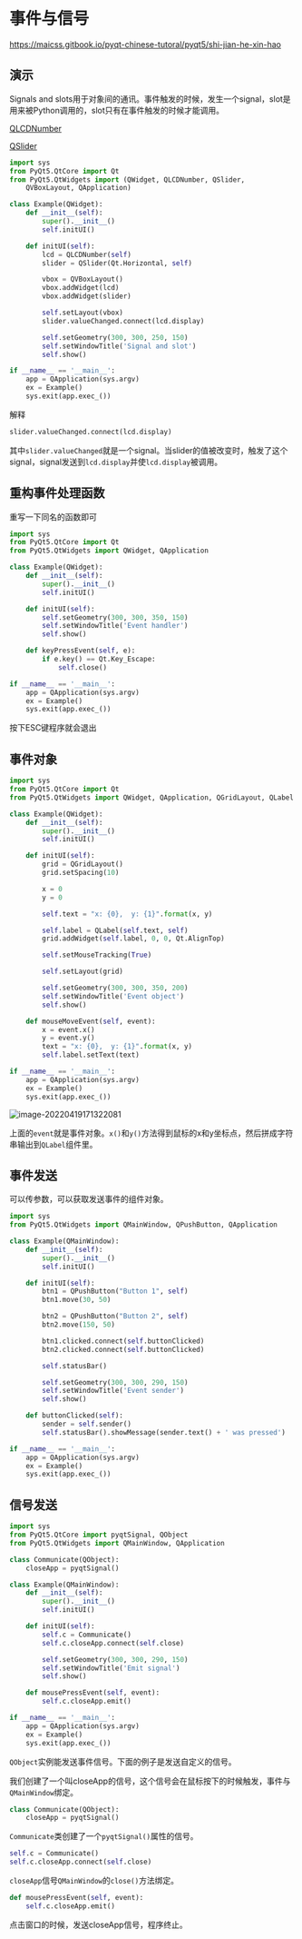 # 事件与信号

https://maicss.gitbook.io/pyqt-chinese-tutoral/pyqt5/shi-jian-he-xin-hao

## 演示

Signals and slots用于对象间的通讯。事件触发的时候，发生一个signal，slot是用来被Python调用的，slot只有在事件触发的时候才能调用。

[QLCDNumber](https://doc.qt.io/qtforpython/PySide6/QtWidgets/QLCDNumber.html)

[QSlider](https://doc.qt.io/qtforpython/PySide6/QtWidgets/QSlider.html)

```python
import sys
from PyQt5.QtCore import Qt
from PyQt5.QtWidgets import (QWidget, QLCDNumber, QSlider, 
    QVBoxLayout, QApplication)

class Example(QWidget):
    def __init__(self):
        super().__init__()
        self.initUI()

    def initUI(self):
        lcd = QLCDNumber(self)
        slider = QSlider(Qt.Horizontal, self)

        vbox = QVBoxLayout()
        vbox.addWidget(lcd)
        vbox.addWidget(slider)

        self.setLayout(vbox)
        slider.valueChanged.connect(lcd.display)

        self.setGeometry(300, 300, 250, 150)
        self.setWindowTitle('Signal and slot')
        self.show()

if __name__ == '__main__':
    app = QApplication(sys.argv)
    ex = Example()
    sys.exit(app.exec_())
```

解释

```python
slider.valueChanged.connect(lcd.display)
```

其中`slider.valueChanged`就是一个signal。当slider的值被改变时，触发了这个signal，signal发送到`lcd.display`并使`lcd.display`被调用。



## 重构事件处理函数

重写一下同名的函数即可

```python
import sys
from PyQt5.QtCore import Qt
from PyQt5.QtWidgets import QWidget, QApplication

class Example(QWidget):
    def __init__(self):
        super().__init__()
        self.initUI()

    def initUI(self):
        self.setGeometry(300, 300, 350, 150)
        self.setWindowTitle('Event handler')
        self.show()

    def keyPressEvent(self, e):
        if e.key() == Qt.Key_Escape:
            self.close()

if __name__ == '__main__':
    app = QApplication(sys.argv)
    ex = Example()
    sys.exit(app.exec_())
```

按下ESC键程序就会退出

## 事件对象

```python
import sys
from PyQt5.QtCore import Qt
from PyQt5.QtWidgets import QWidget, QApplication, QGridLayout, QLabel

class Example(QWidget):
    def __init__(self):
        super().__init__()
        self.initUI()

    def initUI(self):
        grid = QGridLayout()
        grid.setSpacing(10)

        x = 0
        y = 0

        self.text = "x: {0},  y: {1}".format(x, y)

        self.label = QLabel(self.text, self)
        grid.addWidget(self.label, 0, 0, Qt.AlignTop)

        self.setMouseTracking(True)

        self.setLayout(grid)

        self.setGeometry(300, 300, 350, 200)
        self.setWindowTitle('Event object')
        self.show()

    def mouseMoveEvent(self, event):
        x = event.x()
        y = event.y()
        text = "x: {0},  y: {1}".format(x, y)
        self.label.setText(text)

if __name__ == '__main__':
    app = QApplication(sys.argv)
    ex = Example()
    sys.exit(app.exec_())
```

![image-20220419171322081](images/image-20220419171322081.png)

上面的`event`就是事件对象。`x()`和`y()`方法得到鼠标的x和y坐标点，然后拼成字符串输出到`QLabel`组件里。

## 事件发送

可以传参数，可以获取发送事件的组件对象。

```python
import sys
from PyQt5.QtWidgets import QMainWindow, QPushButton, QApplication

class Example(QMainWindow):
    def __init__(self):
        super().__init__()
        self.initUI()

    def initUI(self):
        btn1 = QPushButton("Button 1", self)
        btn1.move(30, 50)

        btn2 = QPushButton("Button 2", self)
        btn2.move(150, 50)

        btn1.clicked.connect(self.buttonClicked)
        btn2.clicked.connect(self.buttonClicked)

        self.statusBar()

        self.setGeometry(300, 300, 290, 150)
        self.setWindowTitle('Event sender')
        self.show()

    def buttonClicked(self):
        sender = self.sender()
        self.statusBar().showMessage(sender.text() + ' was pressed')

if __name__ == '__main__':
    app = QApplication(sys.argv)
    ex = Example()
    sys.exit(app.exec_())
```

## 信号发送

```python
import sys
from PyQt5.QtCore import pyqtSignal, QObject
from PyQt5.QtWidgets import QMainWindow, QApplication

class Communicate(QObject):
    closeApp = pyqtSignal()

class Example(QMainWindow):
    def __init__(self):
        super().__init__()
        self.initUI()

    def initUI(self):
        self.c = Communicate()
        self.c.closeApp.connect(self.close)

        self.setGeometry(300, 300, 290, 150)
        self.setWindowTitle('Emit signal')
        self.show()

    def mousePressEvent(self, event):
        self.c.closeApp.emit()

if __name__ == '__main__':
    app = QApplication(sys.argv)
    ex = Example()
    sys.exit(app.exec_())
```

`QObject`实例能发送事件信号。下面的例子是发送自定义的信号。

我们创建了一个叫closeApp的信号，这个信号会在鼠标按下的时候触发，事件与`QMainWindow`绑定。

```python
class Communicate(QObject):
    closeApp = pyqtSignal()
```

`Communicate`类创建了一个`pyqtSignal()`属性的信号。

```python
self.c = Communicate()
self.c.closeApp.connect(self.close)
```

`closeApp`信号`QMainWindow`的`close()`方法绑定。

```python
def mousePressEvent(self, event):
    self.c.closeApp.emit()
```

点击窗口的时候，发送closeApp信号，程序终止。